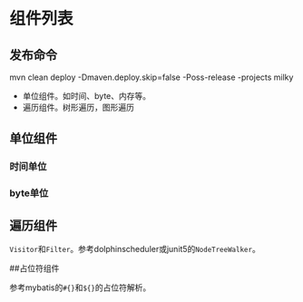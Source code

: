 # 组件列表
## 发布命令
mvn clean deploy -Dmaven.deploy.skip=false -Poss-release -projects milky

* 单位组件。如时间、byte、内存等。
* 遍历组件。树形遍历，图形遍历



## 单位组件

### 时间单位



### byte单位



## 遍历组件

`Visitor`和`Filter`。参考dolphinscheduler或junit5的`NodeTreeWalker`。



##占位符组件

参考mybatis的`#{}`和`${}`的占位符解析。

